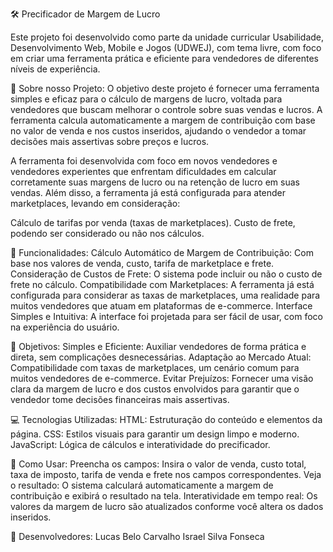 🛠️ Precificador de Margem de Lucro

Este projeto foi desenvolvido como parte da unidade curricular Usabilidade, Desenvolvimento Web, Mobile e Jogos (UDWEJ), com tema livre, com foco em criar uma ferramenta prática e eficiente para vendedores de diferentes níveis de experiência.

📌 Sobre nosso Projeto:
O objetivo deste projeto é fornecer uma ferramenta simples e eficaz para o cálculo de margens de lucro, voltada para vendedores que buscam melhorar o controle sobre suas vendas e lucros. A ferramenta calcula automaticamente a margem de contribuição com base no valor de venda e nos custos inseridos, ajudando o vendedor a tomar decisões mais assertivas sobre preços e lucros.

A ferramenta foi desenvolvida com foco em novos vendedores e vendedores experientes que enfrentam dificuldades em calcular corretamente suas margens de lucro ou na retenção de lucro em suas vendas. Além disso, a ferramenta já está configurada para atender marketplaces, levando em consideração:

Cálculo de tarifas por venda (taxas de marketplaces).
Custo de frete, podendo ser considerado ou não nos cálculos.

🚀 Funcionalidades:
Cálculo Automático de Margem de Contribuição: Com base nos valores de venda, custo, tarifa de marketplace e frete.
Consideração de Custos de Frete: O sistema pode incluir ou não o custo de frete no cálculo.
Compatibilidade com Marketplaces: A ferramenta já está configurada para considerar as taxas de marketplaces, uma realidade para muitos vendedores que atuam em plataformas de e-commerce.
Interface Simples e Intuitiva: A interface foi projetada para ser fácil de usar, com foco na experiência do usuário.

🎯 Objetivos:
Simples e Eficiente: Auxiliar vendedores de forma prática e direta, sem complicações desnecessárias.
Adaptação ao Mercado Atual: Compatibilidade com taxas de marketplaces, um cenário comum para muitos vendedores de e-commerce.
Evitar Prejuízos: Fornecer uma visão clara da margem de lucro e dos custos envolvidos para garantir que o vendedor tome decisões financeiras mais assertivas.

💻 Tecnologias Utilizadas:
HTML: Estruturação do conteúdo e elementos da página.
CSS: Estilos visuais para garantir um design limpo e moderno.
JavaScript: Lógica de cálculos e interatividade do precificador.

📝 Como Usar:
Preencha os campos: Insira o valor de venda, custo total, taxa de imposto, tarifa de venda e frete nos campos correspondentes.
Veja o resultado: O sistema calculará automaticamente a margem de contribuição e exibirá o resultado na tela.
Interatividade em tempo real: Os valores da margem de lucro são atualizados conforme você altera os dados inseridos.

👥 Desenvolvedores:
Lucas Belo Carvalho
Israel Silva Fonseca
